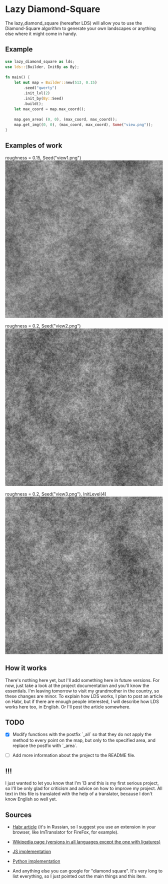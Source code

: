 # Lazy Diamond-Square

The lazy_diamond_square (hereafter LDS) will allow you to use the Diamond-Square algorithm to generate your own landscapes or anything else where it might come in handy.

## Example

```rust
use lazy_diamond_square as lds;
use lds::{Builder, InitBy as By};

fn main() {
    let mut map = Builder::new(513, 0.15)
        .seed("qwerty")
        .init_lvl(2)
        .init_by(By::Seed)
        .build();
    let max_coord = map.max_coord();

    map.gen_area( (0, 0), (max_coord, max_coord));
    map.get_img((0, 0), (max_coord, max_coord), Some("view.png"));
}
```

## Examples of work

roughness = 0.15, Seed("view1.png")
![Example 1: roughness = 0.15, Seed("view1.png")](/view1.png)

roughness = 0.2, Seed("view2.png")
![Example 2: roughness = 0.2, Seed("view2.png")](/view2.png)

roughness = 0.2, Seed("view3.png"), InitLevel(4)
![Example 3: roughness = 0.2, Seed("view3.png"), InitLevel(4)](/view3.png)

## How it works

There's nothing here yet, but I'll add something here in future versions. For now, just take a look at the project documentation and you'll know the essentials.
I'm leaving tomorrow to visit my grandmother in the country, so these changes are minor.
To explain how LDS works, I plan to post an article on Habr, but if there are enough people interested, I will describe how LDS works here too, in English. Or I'll post the article somewhere.

## TODO

- [x] Modify functions with the postfix ´_all´ so that they do not apply the method to every point on the map, but only to the specified area, and replace the postfix with ´_area´.

- [ ] Add more information about the project to the README file.

## !!!

I just wanted to let you know that I'm 13 and this is my first serious project, so I'll be only glad for criticism and advice on how to improve my project. All text in this file is translated with the help of a translator, because I don't know English so well yet.

## Sources

* [Habr article](https://habr.com/ru/articles/111538/) (it's in Russian, so I suggest you use an extension in your browser, like ImTranslator for FireFox, for example).

* [Wikipedia page (versions in all languages except the one with ligatures)](https://en.wikipedia.org/wiki/Diamond-square_algorithm)

* [JS implementation](https://github.com/hunterloftis/playfuljs-demos/blob/gh-pages/terrain/index.html)

* [Python implementation](https://github.com/buckinha/DiamondSquare/tree/master)

* And anything else you can google for "diamond square". It's very long to list everything, so I just pointed out the main things and this item.